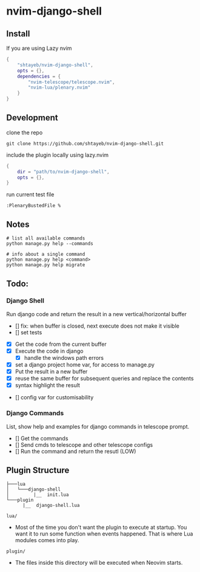 # nvim-django-shell

## Install
If you are using Lazy nvim
```lua
{
	"shtayeb/nvim-django-shell",
	opts = {},
	dependencies = { 
		"nvim-telescope/telescope.nvim",
		"nvim-lua/plenary.nvim" 
	}
}
```

## Development
clone the repo
```shell
git clone https://github.com/shtayeb/nvim-django-shell.git
```
include the plugin locally using lazy.nvim
```lua
{
	dir = "path/to/nvim-django-shell",
	opts = {},
}
```

run current test file
```shell
:PlenaryBustedFile %
```

## Notes
```shell
# list all available commands
python manage.py help --commands

# info about a single command
python manage.py help <command>
python manage.py help migrate
```

## Todo:
### Django Shell
Run django code and return the result in a new vertical/horizontal buffer
- [] fix: when buffer is closed, next execute does not make it visible
- [] set tests
- [x] Get the code from the current buffer
- [x] Execute the code in django
	- [x] handle the windows path errors
- [x] set a django project home var, for access to manage.py
- [x] Put the result in a new buffer
- [x] reuse the same buffer for subsequent queries and replace the contents
- [x] syntax highlight the result
- [] config var for customisability

### Django Commands
List, show help and examples for django commands in telescope prompt.
- [] Get the commands
- [] Send cmds to  telescope and other telescope configs
- [] Run the command and return the resutl (LOW)

## Plugin Structure
```
├───lua
│   └───django-shell
│         |__  init.lua
└───plugin
      |__  django-shell.lua
```

`lua/`
- Most of the time you don't want the plugin to execute at startup. You want it to run some function when events happened. That is where Lua modules comes into play.

`plugin/`
- The files inside this directory will be executed when Neovim starts.
